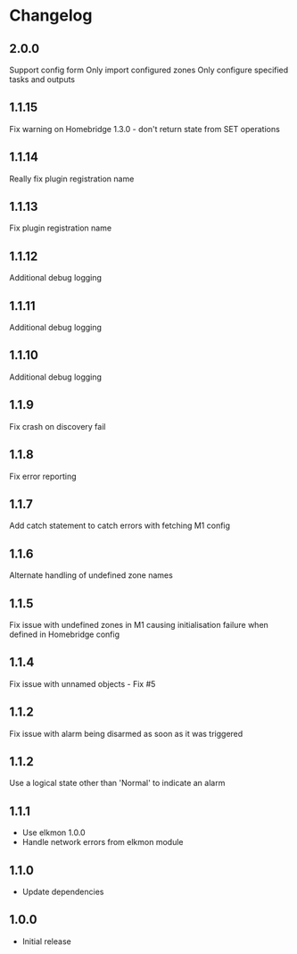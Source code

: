Changelog
=========

2.0.0
-----

Support config form
Only import configured zones
Only configure specified tasks and outputs

1.1.15
------

Fix warning on Homebridge 1.3.0 - don't return state from SET operations

1.1.14
------

Really fix plugin registration name

1.1.13
------

Fix plugin registration name

1.1.12
------

Additional debug logging

1.1.11
------

Additional debug logging

1.1.10
------

Additional debug logging

1.1.9
-----

Fix crash on discovery fail

1.1.8
-----

Fix error reporting

1.1.7
-----

Add catch statement to catch errors with fetching M1 config

1.1.6
-----

Alternate handling of undefined zone names

1.1.5
-----

Fix issue with undefined zones in M1 causing initialisation failure when defined in Homebridge config

1.1.4
-----

Fix issue with unnamed objects - Fix #5

1.1.2
-----

Fix issue with alarm being disarmed as soon as it was triggered

1.1.2
-----

Use a logical state other than 'Normal' to indicate an alarm

1.1.1
-----

* Use elkmon 1.0.0
* Handle network errors from elkmon module

1.1.0
-----

* Update dependencies

1.0.0
-----

* Initial release

